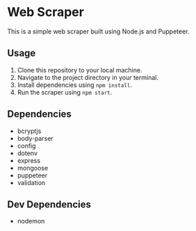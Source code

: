 # Web Scraper

This is a simple web scraper built using Node.js and Puppeteer.

## Usage

1. Clone this repository to your local machine.
2. Navigate to the project directory in your terminal.
3. Install dependencies using `npm install`.
4. Run the scraper using `npm start`.

## Dependencies

- bcryptjs
- body-parser
- config
- dotenv
- express
- mongoose
- puppeteer
- validation

## Dev Dependencies

- nodemon

